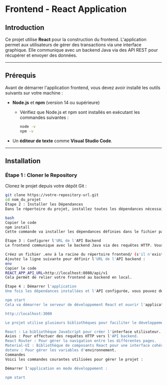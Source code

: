 # Frontend - React Application

## Introduction

Ce projet utilise **React** pour la construction du frontend. L'application permet aux utilisateurs de gérer des transactions via une interface graphique. Elle communique avec un backend Java via des API REST pour récupérer et envoyer des données.

---

## Prérequis

Avant de démarrer l'application frontend, vous devez avoir installé les outils suivants sur votre machine :

- **Node.js** et **npm** (version 14 ou supérieure)
  - Vérifiez que Node.js et npm sont installés en exécutant les commandes suivantes :
    ```bash
    node -v
    npm -v
    ```

- Un **éditeur de texte** comme **Visual Studio Code**.

---

## Installation

### Étape 1 : Cloner le Repository

Clonez le projet depuis votre dépôt Git :

```bash
git clone https://votre-repository-url.git
cd nom_du_projet
Étape 2 : Installer les Dépendances
Dans le répertoire du projet, installez toutes les dépendances nécessaires en exécutant la commande suivante :

bash
Copier le code
npm install
Cette commande va installer les dépendances définies dans le fichier package.json du projet.

Étape 3 : Configurer l'URL de l'API Backend
Le frontend communique avec le backend Java via des requêtes HTTP. Vous devez configurer l'URL de l'API dans un fichier .env.

Créez un fichier .env à la racine du répertoire frontend/ (s'il n'existe pas déjà).
Ajoutez la ligne suivante pour définir l'URL de l'API backend :
env
Copier le code
REACT_APP_API_URL=http://localhost:8080/api/v1
Cela permet de relier votre frontend au backend en local.

Étape 4 : Démarrer l'application
Une fois les dépendances installées et l'API configurée, vous pouvez démarrer l'application en mode développement avec la commande suivante :

npm start
Cela va démarrer le serveur de développement React et ouvrir l'application dans votre navigateur à l'adresse suivante :

http://localhost:3000

Le projet utilise plusieurs bibliothèques pour faciliter le développement :

React : La bibliothèque JavaScript pour créer l'interface utilisateur.
Axios : Pour effectuer des requêtes HTTP vers l'API backend.
React Router : Pour gérer la navigation entre les différentes pages.
Material-UI : Bibliothèque de composants React pour une interface cohérente et moderne.
dotenv : Pour gérer les variables d'environnement.
Commandes
Voici les commandes courantes utilisées pour gérer le projet :

Démarrer l'application en mode développement :

npm start

